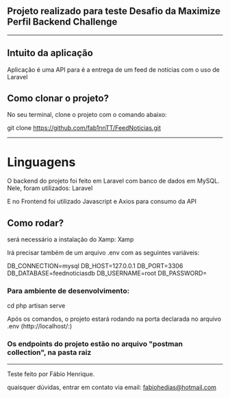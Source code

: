 
## Projeto realizado para teste Desafio da Maximize Perfil Backend Challenge

---

## Intuito da aplicação

Aplicação é uma API para é a entrega de um feed de notícias com o uso de Laravel

## Como clonar o projeto?

No seu terminal, clone o projeto com o comando abaixo:

git clone https://github.com/fab1nnTT/FeedNoticias.git

---

# Linguagens

O backend do projeto foi feito em Laravel com banco de dados em MySQL.
Nele, foram utilizados:
Laravel
 
E no Frontend foi utilizado 
Javascript e Axios para consumo da API


## Como rodar?
será necessário a instalação do Xamp:
Xamp

Irá precisar também de um arquivo .env com as seguintes variáveis:

DB_CONNECTION=mysql
DB_HOST=127.0.0.1
DB_PORT=3306
DB_DATABASE=feednoticiasdb
DB_USERNAME=root
DB_PASSWORD=

### Para ambiente de desenvolvimento:

cd <pasta-da-api>
php artisan serve


Após os comandos, o projeto estará rodando na porta declarada no arquivo .env (http://localhost/:<numero-da-porta>)

### Os endpoints do projeto estão no arquivo "postman collection", na pasta raiz

---

Teste feito por Fábio Henrique.

quaisquer dúvidas, entrar em contato via email: fabiohedias@hotmail.com
